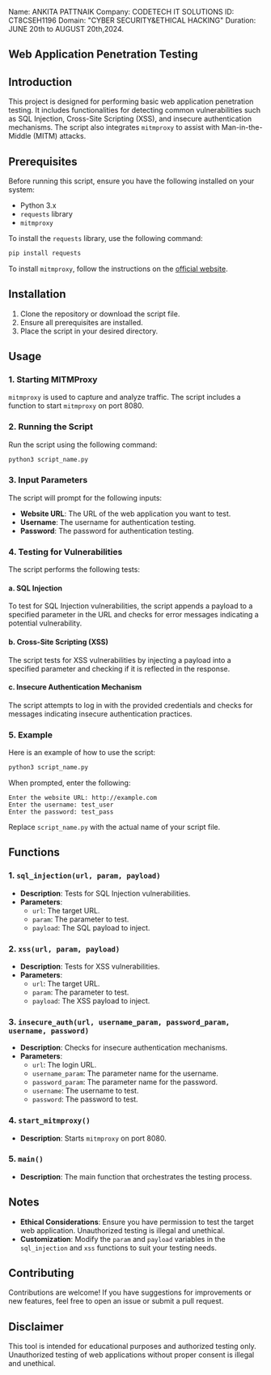 Name: ANKITA PATTNAIK Company: CODETECH IT SOLUTIONS ID: CT8CSEH1196 Domain: "CYBER SECURITY&ETHICAL HACKING" Duration: JUNE 20th to AUGUST 20th,2024.

## Web Application Penetration Testing

## Introduction

This project is designed for performing basic web application penetration testing. It includes functionalities for detecting common vulnerabilities such as SQL Injection, Cross-Site Scripting (XSS), and insecure authentication mechanisms. The script also integrates `mitmproxy` to assist with Man-in-the-Middle (MITM) attacks.

## Prerequisites

Before running this script, ensure you have the following installed on your system:

- Python 3.x
- `requests` library
- `mitmproxy`

To install the `requests` library, use the following command:
```sh
pip install requests
```

To install `mitmproxy`, follow the instructions on the [official website](https://mitmproxy.org/).

## Installation

1. Clone the repository or download the script file.
2. Ensure all prerequisites are installed.
3. Place the script in your desired directory.

## Usage

### 1. Starting MITMProxy

`mitmproxy` is used to capture and analyze traffic. The script includes a function to start `mitmproxy` on port 8080.

### 2. Running the Script

Run the script using the following command:
```sh
python3 script_name.py
```

### 3. Input Parameters

The script will prompt for the following inputs:
- **Website URL**: The URL of the web application you want to test.
- **Username**: The username for authentication testing.
- **Password**: The password for authentication testing.

### 4. Testing for Vulnerabilities

The script performs the following tests:

#### a. SQL Injection

To test for SQL Injection vulnerabilities, the script appends a payload to a specified parameter in the URL and checks for error messages indicating a potential vulnerability.

#### b. Cross-Site Scripting (XSS)

The script tests for XSS vulnerabilities by injecting a payload into a specified parameter and checking if it is reflected in the response.

#### c. Insecure Authentication Mechanism

The script attempts to log in with the provided credentials and checks for messages indicating insecure authentication practices.

### 5. Example

Here is an example of how to use the script:

```sh
python3 script_name.py
```

When prompted, enter the following:
```
Enter the website URL: http://example.com
Enter the username: test_user
Enter the password: test_pass
```

Replace `script_name.py` with the actual name of your script file.

## Functions

### 1. `sql_injection(url, param, payload)`

- **Description**: Tests for SQL Injection vulnerabilities.
- **Parameters**:
  - `url`: The target URL.
  - `param`: The parameter to test.
  - `payload`: The SQL payload to inject.

### 2. `xss(url, param, payload)`

- **Description**: Tests for XSS vulnerabilities.
- **Parameters**:
  - `url`: The target URL.
  - `param`: The parameter to test.
  - `payload`: The XSS payload to inject.

### 3. `insecure_auth(url, username_param, password_param, username, password)`

- **Description**: Checks for insecure authentication mechanisms.
- **Parameters**:
  - `url`: The login URL.
  - `username_param`: The parameter name for the username.
  - `password_param`: The parameter name for the password.
  - `username`: The username to test.
  - `password`: The password to test.

### 4. `start_mitmproxy()`

- **Description**: Starts `mitmproxy` on port 8080.

### 5. `main()`

- **Description**: The main function that orchestrates the testing process.

## Notes

- **Ethical Considerations**: Ensure you have permission to test the target web application. Unauthorized testing is illegal and unethical.
- **Customization**: Modify the `param` and `payload` variables in the `sql_injection` and `xss` functions to suit your testing needs.

## Contributing
Contributions are welcome! If you have suggestions for improvements or new features, feel free to open an issue or submit a pull request.

## Disclaimer

This tool is intended for educational purposes and authorized testing only. Unauthorized testing of web applications without proper consent is illegal and unethical.

